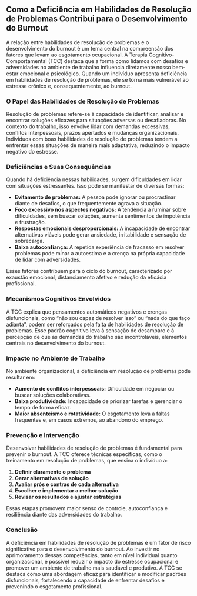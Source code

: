 
## Como a Deficiência em Habilidades de Resolução de Problemas Contribui para o Desenvolvimento do Burnout

A relação entre habilidades de resolução de problemas e o desenvolvimento do burnout é um tema central na compreensão dos fatores que levam ao esgotamento ocupacional. A Terapia Cognitivo-Comportamental (TCC) destaca que a forma como lidamos com desafios e adversidades no ambiente de trabalho influencia diretamente nosso bem-estar emocional e psicológico. Quando um indivíduo apresenta deficiência em habilidades de resolução de problemas, ele se torna mais vulnerável ao estresse crônico e, consequentemente, ao burnout.

### O Papel das Habilidades de Resolução de Problemas

Resolução de problemas refere-se à capacidade de identificar, analisar e encontrar soluções eficazes para situações adversas ou desafiadoras. No contexto do trabalho, isso envolve lidar com demandas excessivas, conflitos interpessoais, prazos apertados e mudanças organizacionais. Indivíduos com boas habilidades de resolução de problemas tendem a enfrentar essas situações de maneira mais adaptativa, reduzindo o impacto negativo do estresse.

### Deficiências e Suas Consequências

Quando há deficiência nessas habilidades, surgem dificuldades em lidar com situações estressantes. Isso pode se manifestar de diversas formas:

- **Evitamento de problemas:** A pessoa pode ignorar ou procrastinar diante de desafios, o que frequentemente agrava a situação.
- **Foco excessivo nos aspectos negativos:** A tendência a ruminar sobre dificuldades, sem buscar soluções, aumenta sentimentos de impotência e frustração.
- **Respostas emocionais desproporcionais:** A incapacidade de encontrar alternativas viáveis pode gerar ansiedade, irritabilidade e sensação de sobrecarga.
- **Baixa autoconfiança:** A repetida experiência de fracasso em resolver problemas pode minar a autoestima e a crença na própria capacidade de lidar com adversidades.

Esses fatores contribuem para o ciclo do burnout, caracterizado por exaustão emocional, distanciamento afetivo e redução da eficácia profissional.

### Mecanismos Cognitivos Envolvidos

A TCC explica que pensamentos automáticos negativos e crenças disfuncionais, como “não sou capaz de resolver isso” ou “nada do que faço adianta”, podem ser reforçados pela falta de habilidades de resolução de problemas. Esse padrão cognitivo leva à sensação de desamparo e à percepção de que as demandas do trabalho são incontroláveis, elementos centrais no desenvolvimento do burnout.

### Impacto no Ambiente de Trabalho

No ambiente organizacional, a deficiência em resolução de problemas pode resultar em:

- **Aumento de conflitos interpessoais:** Dificuldade em negociar ou buscar soluções colaborativas.
- **Baixa produtividade:** Incapacidade de priorizar tarefas e gerenciar o tempo de forma eficaz.
- **Maior absenteísmo e rotatividade:** O esgotamento leva a faltas frequentes e, em casos extremos, ao abandono do emprego.

### Prevenção e Intervenção

Desenvolver habilidades de resolução de problemas é fundamental para prevenir o burnout. A TCC oferece técnicas específicas, como o treinamento em resolução de problemas, que ensina o indivíduo a:

1. **Definir claramente o problema**
2. **Gerar alternativas de solução**
3. **Avaliar prós e contras de cada alternativa**
4. **Escolher e implementar a melhor solução**
5. **Revisar os resultados e ajustar estratégias**

Essas etapas promovem maior senso de controle, autoconfiança e resiliência diante das adversidades do trabalho.

### Conclusão

A deficiência em habilidades de resolução de problemas é um fator de risco significativo para o desenvolvimento do burnout. Ao investir no aprimoramento dessas competências, tanto em nível individual quanto organizacional, é possível reduzir o impacto do estresse ocupacional e promover um ambiente de trabalho mais saudável e produtivo. A TCC se destaca como uma abordagem eficaz para identificar e modificar padrões disfuncionais, fortalecendo a capacidade de enfrentar desafios e prevenindo o esgotamento profissional.
```
